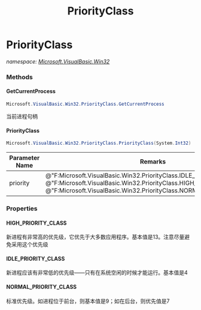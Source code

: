 ﻿---
title: PriorityClass
---

# PriorityClass
_namespace: [Microsoft.VisualBasic.Win32](N-Microsoft.VisualBasic.Win32.html)_





### Methods

#### GetCurrentProcess
```csharp
Microsoft.VisualBasic.Win32.PriorityClass.GetCurrentProcess
```
当前进程句柄

#### PriorityClass
```csharp
Microsoft.VisualBasic.Win32.PriorityClass.PriorityClass(System.Int32)
```


|Parameter Name|Remarks|
|--------------|-------|
|priority|@"F:Microsoft.VisualBasic.Win32.PriorityClass.IDLE_PRIORITY_CLASS", @"F:Microsoft.VisualBasic.Win32.PriorityClass.HIGH_PRIORITY_CLASS", @"F:Microsoft.VisualBasic.Win32.PriorityClass.NORMAL_PRIORITY_CLASS"|



### Properties

#### HIGH_PRIORITY_CLASS
新进程有非常高的优先级，它优先于大多数应用程序。基本值是13。注意尽量避免采用这个优先级
#### IDLE_PRIORITY_CLASS
新进程应该有非常低的优先级——只有在系统空闲的时候才能运行。基本值是4
#### NORMAL_PRIORITY_CLASS
标准优先级。如进程位于前台，则基本值是9；如在后台，则优先值是7

